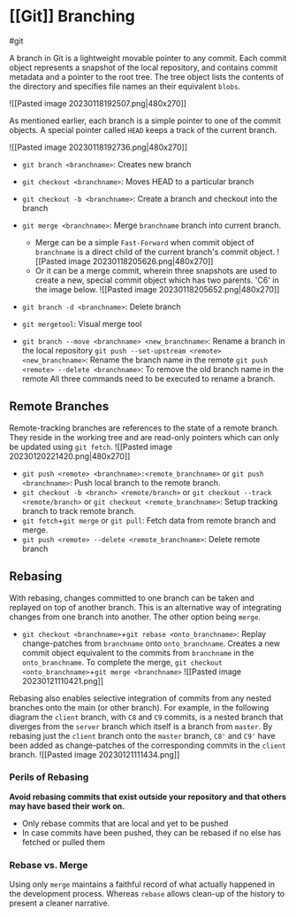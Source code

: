 # [[Git]] Branching
#git

A branch in Git is a lightweight movable pointer to any commit. Each commit object represents a snapshot of the local repository, and contains commit metadata and a pointer to the root tree. The tree object lists the contents of the directory and specifies file names an their equivalent `blobs`.

![[Pasted image 20230118192507.png|480x270]]

As mentioned earlier, each branch is a simple pointer to one of the commit objects. A special pointer called `HEAD` keeps a track of the current branch.

![[Pasted image 20230118192736.png|480x270]]



- `git branch <branchname>`: Creates new branch
- `git checkout <branchname>`: Moves HEAD to a particular branch
- `git checkout -b <branchname>`: Create a branch and checkout into the branch
- `git merge <branchname>`: Merge `branchname` branch into current branch.
	- Merge can be a simple `Fast-Forward` when commit object of `branchname` is a direct child of the current branch's commit object.
	  ![[Pasted image 20230118205626.png|480x270]]
	- Or it can be a merge commit, wherein three snapshots are used to create a new, special commit object which has two parents. 'C6' in the image below.
	  ![[Pasted image 20230118205652.png|480x270]]

- `git branch -d <branchname>`: Delete branch
- `git mergetool`: Visual merge tool
- `git branch --move <branchname> <new_branchname>`: Rename a branch in the local repository
  `git push --set-upstream <remote> <new_branchname>`: Rename the branch name in the remote
  `git push <remote> --delete <branchname>`: To remove the old branch name in the remote
  All three commands need to be executed to rename a branch.

## Remote Branches
Remote-tracking branches are references to the state of a remote branch. They reside in the working tree and are read-only pointers which can only be updated using `git fetch`. 
![[Pasted image 20230120221420.png|480x270]]

- `git push <remote> <branchname>:<remote_branchname>` or `git push <branchname>`: Push local branch to the remote branch.
- `git checkout -b <branch> <remote/branch>` or `git checkout --track <remote/branch>` or `git checkout <remote_branchname>`: Setup tracking branch to track remote branch.
- `git fetch`+`git merge` or `git pull`: Fetch data from remote branch and merge.
- `git push <remote> --delete <remote_branchname>`: Delete remote branch 

## Rebasing
With rebasing, changes committed to one branch can be taken and replayed on top of another branch. This is an alternative way of integrating changes from one branch into another. The other option being `merge`.

- `git checkout <branchname>`+`git rebase <onto_branchname>`: Replay change-patches from `branchname` onto `onto_branchname`. Creates a new commit object equivalent to the commits from `branchname` in the `onto_branchname`. To complete the merge, `git checkout <onto_branchname>`+`git merge <branchname>`
![[Pasted image 20230121110421.png]]

Rebasing also enables selective integration of commits from any nested branches onto the main (or other branch). For example, in the following diagram the `client` branch, with `C8` and `C9` commits, is a nested branch that diverges from the `server` branch which itself is a branch from `master`. By rebasing just the `client` branch onto the `master` branch, `C8'` and `C9'` have been added as change-patches of the corresponding commits in the `client` branch.
![[Pasted image 20230121111434.png]]
### Perils of Rebasing
**Avoid rebasing commits that exist outside your repository and that others may have based their work on.**
- Only rebase commits that are local and yet to be pushed
- In case commits have been pushed, they can be rebased if no else has fetched or pulled them

### Rebase vs. Merge
Using only `merge` maintains a faithful record of what actually happened in the development process. Whereas `rebase` allows clean-up of the history to present a cleaner narrative.